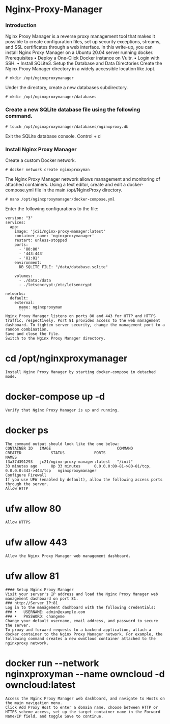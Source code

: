 # Nginx-Proxy-Manager
### Introduction
Nginx Proxy Manager is a reverse proxy management tool that makes it possible to create configuration files, set up security exceptions, streams, and SSL certificates through a web interface. In this write-up, you can install Nginx Proxy Manager on a Ubuntu 20.04 server running docker.
Prerequisites
•	Deploy a One-Click Docker instance on Vultr.
•	Login with SSH.
•	Install SQLite3.
Setup the Database and Data Directories
Create the Nginx Proxy Manager directory in a widely accessible location like /opt.
```
# mkdir /opt/nginxproxymanager
```
Under the directory, create a new databases subdirectory.
```
# mkdir /opt/nginxproxymanager/databases
```
### Create a new SQLite database file using the following command.
```
# touch /opt/nginxproxymanager/databases/nginxproxy.db
```
Exit the SQLite database console.
Control + d
### Install Nginx Proxy Manager
Create a custom Docker network.
```
# docker network create nginxproxyman
```
The Nginx Proxy Manager network allows management and monitoring of attached containers.
Using a text editor, create and edit a docker-compose.yml file in the main /opt/NginxProxy directory.
```
# nano /opt/nginxproxymanager/docker-compose.yml
```
Enter the following configurations to the file:
```
version: "3"
services:
  app:
    image: 'jc21/nginx-proxy-manager:latest'
    container_name: 'nginxproxymanager'
    restart: unless-stopped
    ports:
      - '80:80' 
      - '443:443' 
      - '81:81' 
    environment:
      DB_SQLITE_FILE: "/data/database.sqlite"

    volumes:
      - ./data:/data
      - ./letsencrypt:/etc/letsencrypt

networks:
  default:
    external:
      name: nginxproxyman
      ```
Nginx Proxy Manager listens on ports 80 and 443 for HTTP and HTTPS traffic, respectively. Port 81 provides access to the web management dashboard. To tighten server security, change the management port to a random combination.
Save and close the file.
Switch to the Nginx Proxy Manager directory.
```
# cd /opt/nginxproxymanager
```
Install Nginx Proxy Manager by starting docker-compose in detached mode.
```
# docker-compose up -d 
```
Verify that Nginx Proxy Manager is up and running.
```
# docker ps
```
The command output should look like the one below:
CONTAINER ID   IMAGE                             COMMAND                  CREATED             STATUS             PORTS                                            NAMES
f3a37d391293   jc21/nginx-proxy-manager:latest   "/init"                  33 minutes ago      Up 33 minutes      0.0.0.0:80-81->80-81/tcp, 0.0.0.0:443->443/tcp   nginxproxymanager
Configure Firewall
If you use UFW (enabled by default), allow the following access ports through the server.
Allow HTTP
```
# ufw allow 80
```
Allow HTTPS
```
# ufw allow 443
```
Allow the Nginx Proxy Manager web management dashboard.
```
# ufw allow 81
```
#### Setup Nginx Proxy Manager
Visit your server's IP address and load the Nginx Proxy Manager web management dashboard on port 81.
### http://Server_IP:81
Log in to the management dashboard with the following credentials:
### •	USERNAME: admin@example.com
### •	PASSWORD: changeme
Change your default username, email address, and password to secure the server.
To proxy and forward requests to a backend application, attach a docker container to the Nginx Proxy Manager network. For example, the following command creates a new ownCloud container attached to the nginxproxy network.
```
# docker run --network nginxproxyman --name owncloud -d owncloud:latest
```
Access the Nginx Proxy Manager web dashboard, and navigate to Hosts on the main navigation menu.
Click Add Proxy Host to enter a domain name, choose between HTTP or HTTPS scheme access, set up the target container name in the Forward Name/IP field, and toggle Save to continue.
